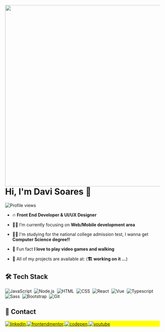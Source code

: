 <img align="right" height="590em" src="https://raw.githubusercontent.com/gist/DaviSoares-1/b56ed0c3c4c7b725f92c8c9db7648cd6/raw/fe9f19c768a48113c24c6658134442ddfc82f236/githubcard.svg"/>
<h1 align="left">Hi, I'm Davi Soares 👊</h1>
<p align="left"> <img src="https://komarev.com/ghpvc/?username=davisoares-1&color=yellow" alt="Profile views" /> </p>

- 🔥 **Front End Developer & UI/UX Designer**

- 👨‍💻 I’m currently focusing on **Web/Mobile development area**

- 👨‍🎓 I'm studying for the national college admission test, I wanna get
**Computer Science degree!!**

- 🌟 Fun fact **I love to play video games and walking**

- 🚀 All of my projects are available at: (**🏗️ working on it ...**)

<!--Replace for this link when your website is ready: [myWebsite](https://davisoares-1.dev)-->

## 🛠️ Tech Stack

![JavaScript](https://img.shields.io/badge/-JavaScript-05122A?style=flat&logo=javascript)&nbsp;
![Node.js](https://img.shields.io/badge/-Node.js-05122A?style=flat&logo=node.js)&nbsp;
![HTML](https://img.shields.io/badge/-HTML-05122A?style=flat&logo=HTML5)&nbsp;
![CSS](https://img.shields.io/badge/-CSS-05122A?style=flat&logo=CSS3&logoColor=1572B6)&nbsp;
![React](https://img.shields.io/badge/-React-05122A?style=flat&logo=react)&nbsp;
![Vue](https://img.shields.io/badge/-Vue.js-05122A?style=flat&logo=vue.js)&nbsp;
![Typescript](https://img.shields.io/badge/-Typescript-05122A?style=flat&logo=typescript)&nbsp;
![Sass](https://img.shields.io/badge/-Sass-05122A?style=flat&logo=sass)&nbsp;
![Bootstrap](https://img.shields.io/badge/-Bootstrap-05122A?style=flat&logo=bootstrap)&nbsp;
![Git](https://img.shields.io/badge/-Git-05122A?style=flat&logo=git)&nbsp;

## 📮 Contact

<p align="left" style="background:yellow">
<a href="https://www.linkedin.com/in/davi-soares-a6bb87263/" target="_blank">
  <img align="center" src="https://img.shields.io/badge/-davisoares-05122A?style=flat&logo=linkedin" alt="linkedin"/>
</a>
<a href="https://www.frontendmentor.io/profile/DaviSoares-1" target="_blank">
  <img align="center" src="https://img.shields.io/badge/-davisoares-05122A?style=flat&logo=frontendmentor" alt="frontendmentor"/>
</a>
<a href="https://codepen.io/davisoares-1" target="_blank">
  <img align="center" src="https://img.shields.io/badge/-davisoares-05122A?style=flat&logo=codepen" alt="codepen"/>
</a>
<a href="https://www.youtube.com/channel/UCW5tnMrkb0j63q6l5LnfZRg" target="_blank">
 <img align="center" src="https://img.shields.io/badge/-desencodadev-05122A?style=flat&logo=youtube" alt="youtube"/>
</a>
</p>
